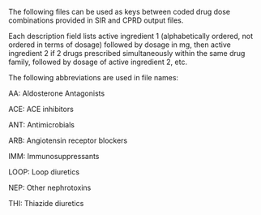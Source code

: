 The following files can be used as keys between coded drug dose combinations provided in SIR and CPRD output files.

Each description field lists active ingredient 1 (alphabetically ordered, not ordered in terms of dosage) followed by dosage in mg, then active ingredient 2 if 2 drugs prescribed simultaneously within the same drug family, followed by dosage of active ingredient 2, etc.

The following abbreviations are used in file names:

AA: Aldosterone Antagonists

ACE: ACE inhibitors

ANT: Antimicrobials

ARB: Angiotensin receptor blockers

IMM: Immunosuppressants

LOOP: Loop diuretics

NEP: Other nephrotoxins

THI: Thiazide diuretics

